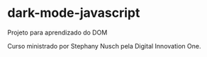 # dark-mode-javascript
Projeto para aprendizado do DOM 

Curso ministrado por Stephany Nusch pela Digital Innovation One.
